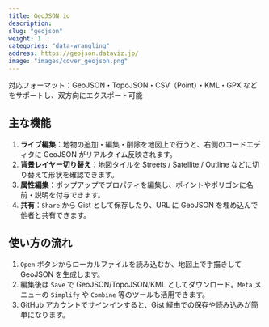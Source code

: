 ```yaml
---
title: GeoJSON.io
description: 
slug: "geojson"
weight: 1
categories: "data-wrangling"
address: https://geojson.dataviz.jp/
image: "images/cover_geojson.png"
---
```


対応フォーマット：GeoJSON・TopoJSON・CSV（Point）・KML・GPX などをサポートし、双方向にエクスポート可能

## 主な機能

1. **ライブ編集**：地物の追加・編集・削除を地図上で行うと、右側のコードエディタに GeoJSON がリアルタイム反映されます。
2. **背景レイヤー切り替え**：地図タイルを Streets / Satellite / Outline などに切り替えて形状を確認できます。
3. **属性編集**：ポップアップでプロパティを編集し、ポイントやポリゴンに名前・説明を付与できます。
4. **共有**：`Share` から Gist として保存したり、URL に GeoJSON を埋め込んで他者と共有できます。

## 使い方の流れ

1. `Open` ボタンからローカルファイルを読み込むか、地図上で手描きして GeoJSON を生成します。
2. 編集後は `Save` で GeoJSON/TopoJSON/KML としてダウンロード。`Meta` メニューの `Simplify` や `Combine` 等のツールも活用できます。
3. GitHub アカウントでサインインすると、Gist 経由での保存や読み込みが簡単になります。

